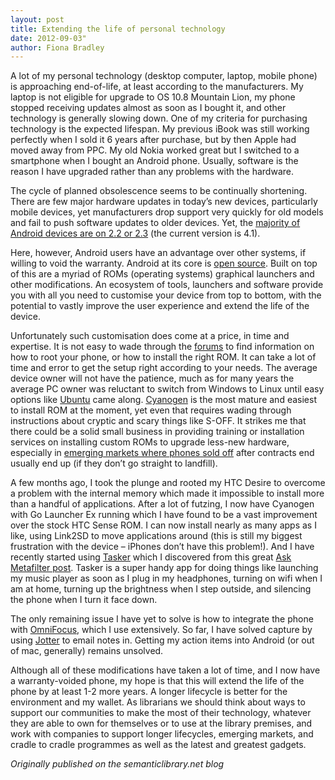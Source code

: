 ```yaml
---
layout: post
title: Extending the life of personal technology
date: 2012-09-03"
author: Fiona Bradley
---
```


A lot of my personal technology (desktop computer, laptop, mobile phone) is approaching end-of-life, at least according to the manufacturers. My laptop is not eligible for upgrade to OS 10.8 Mountain Lion, my phone stopped receiving updates almost as soon as I bought it, and other technology is generally slowing down. One of my criteria for purchasing technology is the expected lifespan. My previous iBook was still working perfectly when I sold it 6 years after purchase, but by then Apple had moved away from PPC. My old Nokia worked great but I switched to a smartphone when I bought an Android phone. Usually, software is the reason I have upgraded rather than any problems with the hardware.

The cycle of planned obsolescence seems to be continually shortening. There are few major hardware updates in today’s new devices, particularly mobile devices, yet manufacturers drop support very quickly for old models and fail to push software updates to older devices. Yet, the [majority of Android devices are on 2.2 or 2.3](http://www.phonearena.com/news/Ice-Cream-Sandwich-installed-on-nearly-5-of-Android-devices_id29677) (the current version is 4.1).

Here, however, Android users have an advantage over other systems, if willing to void the warranty. Android at its core is [open source](http://source.android.com/). Built on top of this are a myriad of ROMs (operating systems) graphical launchers and other modifications. An ecosystem of tools, launchers and software provide you with all you need to customise your device from top to bottom, with the potential to vastly improve the user experience and extend the life of the device.

Unfortunately such customisation does come at a price, in time and expertise. It is not easy to wade through the [forums](http://forum.xda-developers.com/forumdisplay.php?f=564) to find information on how to root your phone, or how to install the right ROM. It can take a lot of time and error to get the setup right according to your needs. The average device owner will not have the patience, much as for many years the average PC owner was reluctant to switch from Windows to Linux until easy options like [Ubuntu](http://www.ubuntu.com/) came along. [Cyanogen](http://www.cyanogenmod.com/) is the most mature and easiest to install ROM at the moment, yet even that requires wading through instructions about cryptic and scary things like S-OFF. It strikes me that there could be a solid small business in providing training or installation services on installing custom ROMs to upgrade less-new hardware, especially in [emerging markets where phones sold off](http://www.envirofone.com/en-gb/what-happens) after contracts end usually end up (if they don’t go straight to landfill).

A few months ago, I took the plunge and rooted my HTC Desire to overcome a problem with the internal memory which made it impossible to install more than a handful of applications. After a lot of futzing, I now have Cyanogen with Go Launcher Ex running which I have found to be a vast improvement over the stock HTC Sense ROM. I can now install nearly as many apps as I like, using Link2SD to move applications around (this is still my biggest frustration with the device – iPhones don’t have this problem!). And I have recently started using [Tasker](http://tasker.dinglisch.net/) which I discovered from this great [Ask Metafilter post](http://ask.metafilter.com/223529/Why-is-a-brandnew-smartphone-worth-the-money). Tasker is a super handy app for doing things like launching my music player as soon as I plug in my headphones, turning on wifi when I am at home, turning up the brightness when I step outside, and silencing the phone when I turn it face down.

The only remaining issue I have yet to solve is how to integrate the phone with [OmniFocus](http://www.omnigroup.com/products/omnifocus/), which I use extensively. So far, I have solved capture by using [Jotter](https://play.google.com/store/apps/details?id=com.mijoro.jotter&hl=en) to email notes in. Getting my action items into Android (or out of mac, generally) remains unsolved.

Although all of these modifications have taken a lot of time, and I now have a warranty-voided phone, my hope is that this will extend the life of the phone by at least 1-2 more years. A longer lifecycle is better for the environment and my wallet. As librarians we should think about ways to support our communities to make the most of their technology, whatever they are able to own for themselves or to use at the library premises, and work with companies to support longer lifecycles, emerging markets, and cradle to cradle programmes as well as the latest and greatest gadgets.

_Originally published on the semanticlibrary.net blog_

